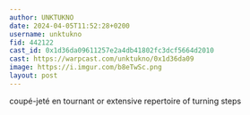 ```yaml
---
author: UNKTUKNO
date: 2024-04-05T11:52:28+0200
username: unktukno
fid: 442122
cast_id: 0x1d36da09611257e2a4db41802fc3dcf5664d2010
cast: https://warpcast.com/unktukno/0x1d36da09
image: https://i.imgur.com/b8eTwSc.png
layout: post
---
```

coupé-jeté en tournant or extensive repertoire of turning steps  

<img src='https://i.imgur.com/b8eTwSc.png' alt='' referrerpolicy='no-referrer'/>